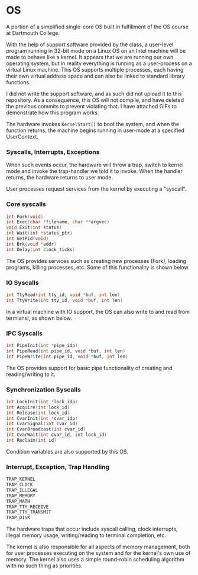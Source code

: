 # OS

A portion of a simplified single-core OS built in fulfillment of the OS course at Dartmouth College.

With the help of support software provided by the class, a user-level program running in 32-bit mode on a Linux OS on an Intel machine will be made to behave like a kernel.
It appears that we are running our own operating system, but in reality everything is running as a user-process on a virtual Linux machine.
This OS supports multiple processes, each having their own virtual address space and can also be linked to standard library functions.

I did not write the support software, and as such did not upload it to this repository. As a consequence, this OS will not compile, and have deleted the previous commits to prevent violating that. I have attached GIFs to demonstrate how this program works.

The hardware invokes `KernelStart()` to boot the system, and when the function returns, the machine begins running in user-mode at a specified UserContext.

### Syscalls, Interrupts, Exceptions

When such events occur, the hardware will throw a trap, switch to kernel mode and invoke the trap-handler we told it to invoke.
When the handler returns, the hardware returns to user mode.

User processes request services from the kernel by executing a "syscall".

### Core syscalls

```c
int Fork(void)
int Exec(char *filename, char **argvec)
void Exit(int status)
int Wait(int *status_ptr)
int GetPid(void)
int Brk(void *addr)
int Delay(int clock_ticks)
```

The OS provides services such as creating new processes (Fork), loading programs, killing processes, etc.
Some of this functionality is shown below.

### IO Syscalls

```c
int TtyRead(int tty_id, void *buf, int len)
int TtyWrite(int tty_id, void *buf, int len)
```

In a virtual machine with IO support, the OS can also write to and read from termiansl, as shown below.

### IPC Syscalls

```c
int PipeInit(int *pipe_idp)
int PipeRead(int pipe_id, void *buf, int len)
int PipeWrite(int pipe_id, void *buf, int len)
```

The OS provides support for basic pipe functionality of creating and reading/writing to it.

### Synchronization Syscalls

```c
int LockInit(int *lock_idp)
int Acquire(int lock_id)
int Release(int lock_id)
int CvarInit(int *cvar_idp)
int CvarSignal(int cvar_id)
int CvarBroadcast(int cvar_id)
int CvarWait(int cvar_id, int lock_id)
int Reclaim(int id)
```

Condition variables are also supported by this OS.

### Interrupt, Exception, Trap Handling

```c
TRAP_KERNEL
TRAP_CLOCK
TRAP_ILLEGAL
TRAP_MEMORY
TRAP_MATH
TRAP_TTY_RECEIVE
TRAP_TTY_TRANSMIT
TRAP_DISK
```

The hardware traps that occur include syscall calling, clock interrupts, illegal memory usage, writing/reading to terminal completion, etc.

The kernel is also responsible for all aspects of memory management, both for user processes executing on the system and for the kernel's own use of memory.
The kernel also uses a simple round-robin scheduling algorithm with no such thing as priorities.
